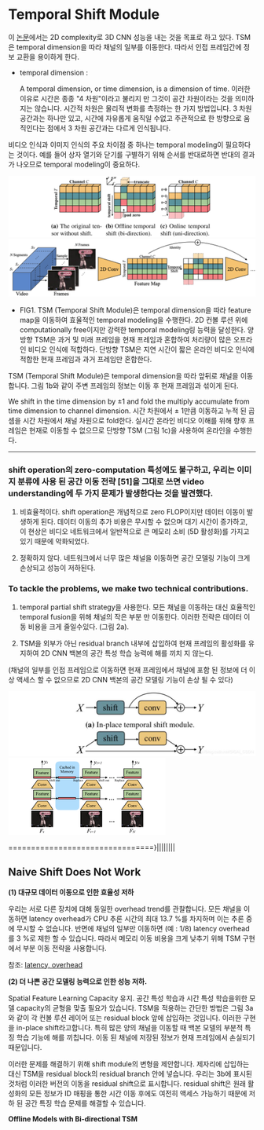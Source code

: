# Temporal Shift Module

이 [논문](https://arxiv.org/pdf/1811.08383.pdf)에서는 2D complexity로 3D CNN 성능을 내는 것을 목표로 하고 있다. TSM은 temporal dimension을 따라 채널의 일부를 이동한다. 따라서 인접 프레임간에 정보 교환을 용이하게 한다.

*   temporal dimension :

    A temporal dimension, or time dimension, is a dimension of time. 이러한 이유로 시간은 종종 "4 차원"이라고 불리지 만 그것이 공간 차원이라는 것을 의미하지는 않습니다. 시간적 차원은 물리적 변화를 측정하는 한 가지 방법입니다. 3 차원 공간과는 하나만 있고, 시간에 자유롭게 움직일 수없고 주관적으로 한 방향으로 움직인다는 점에서 3 차원 공간과는 다르게 인식됩니다.

비디오 인식과 이미지 인식의 주요 차이점 중 하나는 temporal modeling이 필요하다는 것이다.
예를 들어 상자 열기와 닫기를 구별하기 위해 순서를 반대로하면 반대의 결과가 나오므로 temporal modeling이 중요하다.

![tsm](./image/tsm.png "tsm")
![tsmm](./image/tsmm.png "tsmm")

* FIG1. TSM (Temporal Shift Module)은 temporal dimension을 따라 feature map을 이동하여 효율적인 temporal modeling을 수행한다. 2D 컨볼 루션 위에 computationally free이지만 강력한 temporal modeling링 능력을 달성한다. 양방향 TSM은 과거 및 미래 프레임을 현재 프레임과 혼합하여 처리량이 많은 오프라인 비디오 인식에 적합하다. 단방향 TSM은 지연 시간이 짧은 온라인 비디오 인식에 적합한 현재 프레임과 과거 프레임만 혼합한다.

TSM (Temporal Shift Module)은 temporal dimension을 따라 앞뒤로 채널을 이동합니다. 그림 1b와 같이 주변 프레임의 정보는 이동 후 현재 프레임과 섞이게 된다.

We shift in the time dimension by ±1 and fold the multiply accumulate from time dimension to channel dimension.
시간 차원에서 ± 1만큼 이동하고 누적 된 곱셈을 시간 차원에서 채널 차원으로 fold한다. 실시간 온라인 비디오 이해를 위해 향후 프레임은 현재로 이동할 수 없으므로 단방향 TSM (그림 1c)을 사용하여 온라인을 수행한다.

<hr/>

### shift operation의 zero-computation 특성에도 불구하고, 우리는 이미지 분류에 사용 된 공간 이동 전략 [51]을 그대로 쓰면 video understanding에 두 가지 문제가 발생한다는 것을 발견했다.

1. 비효율적이다. shift operation은 개념적으로 zero FLOP이지만 데이터 이동이 발생하게 된다. 데이터 이동의 추가 비용은 무시할 수 없으며 대기 시간이 증가하고, 이 현상은 비디오 네트워크에서 일반적으로 큰 메모리 소비 (5D 활성화)를 가지고 있기 때문에 악화되었다.

2. 정확하지 않다. 네트워크에서 너무 많은 채널을 이동하면 공간 모델링 기능이 크게 손상되고 성능이 저하된다.

### To tackle the problems, we make two technical  contributions. 

1. temporal partial shift strategy을 사용한다. 모든 채널을 이동하는 대신 효율적인 temporal fusion을 위해 채널의 작은 부분 만 이동한다. 이러한 전략은 데이터 이동 비용을 크게 줄일수있다. (그림 2a).

2. TSM을 외부가 아닌 residual branch 내부에 삽입하여 현재 프레임의 활성화를 유지하여 2D CNN 백본의 공간 특성 학습 능력에 해를 끼치 지 않는다.

(채널의 일부를 인접 프레임으로 이동하면 현재 프레임에서 채널에 포함 된 정보에 더 이상 액세스 할 수 없으므로 2D CNN 백본의 공간 모델링 기능이 손상 될 수 있다)


![rb](./image/rb.png "rb")
![rbb](./image/rbb.png "rbb")


================================}||||||||


## Naive Shift Does Not Work

**(1) 대규모 데이터 이동으로 인한 효율성 저하**

우리는 서로 다른 장치에 대해 동일한 overhead trend를 관찰합니다. 모든 채널을 이동하면 latency overhead가 CPU 추론 시간의 최대 13.7 %를 차지하며 이는 추론 중에 무시할 수 없습니다.
반면에 채널의 일부만 이동하면 (예 : 1/8) latency overhead를 3 %로 제한 할 수 있습니다.
따라서 메모리 이동 비용을 크게 낮추기 위해 TSM 구현에서 부분 이동 전략을 사용합니다.

참조: [latency, overhead](https://www.andy-jin.com/notes/)

**(2) 더 나쁜 공간 모델링 능력으로 인한 성능 저하.**

Spatial Feature Learning Capacity 유지. 공간 특성 학습과 시간 특성 학습을위한 모델 capacity의 균형을 맞출 필요가 있습니다. TSM을 적용하는 간단한 방법은 그림 3a와 같이 각 컨볼 루션 레이어 또는 residual block 앞에 삽입하는 것입니다. 이러한 구현을 in-place shift라고합니다. 특히 많은 양의 채널을 이동할 때 백본 모델의 부분적 특징 학습 기능에 해를 끼칩니다. 이동 된 채널에 저장된 정보가 현재 프레임에서 손실되기 때문입니다.


이러한 문제를 해결하기 위해 shift module의 변형을 제안합니다. 제자리에 삽입하는 대신 TSM을 residual block의 residual branch 안에 넣습니다. 우리는 3b에 표시된 것처럼 이러한 버전의 이동을 residual shift으로 표시합니다. residual shift은 원래 활성화의 모든 정보가 ID 매핑을 통한 시간 이동 후에도 여전히 액세스 가능하기 때문에 저하 된 공간 특징 학습 문제를 해결할 수 있습니다.


 **Offline Models with Bi-directional TSM**

